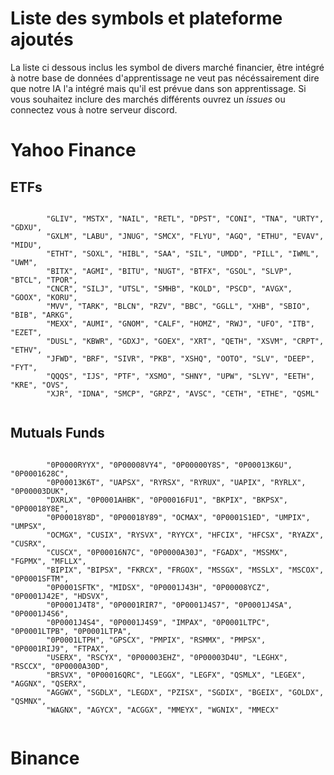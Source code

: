 # Liste des symbols et plateforme ajoutés
La liste ci dessous inclus les symbol de divers marché financier, être intégré à notre base de données d'apprentissage ne veut pas nécéssairement dire que notre IA l'a intégré mais qu'il est prévue dans son apprentissage.
Si vous souhaitez inclure des marchés différents ouvrez un *issues* ou connectez vous à notre serveur discord.

# Yahoo Finance
## ETFs
```

		"GLIV", "MSTX", "NAIL", "RETL", "DPST", "CONI", "TNA", "URTY", "GDXU",
        "GXLM", "LABU", "JNUG", "SMCX", "FLYU", "AGQ", "ETHU", "EVAV", "MIDU",
        "ETHT", "SOXL", "HIBL", "SAA", "SIL", "UMDD", "PILL", "IWML", "UWM",
        "BITX", "AGMI", "BITU", "NUGT", "BTFX", "GSOL", "SLVP", "BTCL", "TPOR",
        "CNCR", "SILJ", "UTSL", "SMHB", "KOLD", "PSCD", "AVGX", "GOOX", "KORU",
        "MVV", "TARK", "BLCN", "RZV", "BBC", "GGLL", "XHB", "SBIO", "BIB", "ARKG",
        "MEXX", "AUMI", "GNOM", "CALF", "HOMZ", "RWJ", "UFO", "ITB", "EZET",
        "DUSL", "KBWR", "GDXJ", "GOEX", "XRT", "QETH", "XSVM", "CRPT", "ETHV",
        "JFWD", "BRF", "SIVR", "PKB", "XSHQ", "OOTO", "SLV", "DEEP", "FYT",
        "QQQS", "IJS", "PTF", "XSMO", "SHNY", "UPW", "SLYV", "EETH", "KRE", "OVS",
        "XJR", "IDNA", "SMCP", "GRPZ", "AVSC", "CETH", "ETHE", "QSML"
		
```

## Mutuals Funds
```

		"0P0000RYYX", "0P00008VY4", "0P00000Y8S", "0P00013K6U", "0P0001628C",
        "0P00013K6T", "UAPSX", "RYRSX", "RYRUX", "UAPIX", "RYRLX", "0P00003DUK",
        "DXRLX", "0P0001AHBK", "0P00016FU1", "BKPIX", "BKPSX", "0P00018Y8E",
        "0P00018Y8D", "0P00018Y89", "OCMAX", "0P0001S1ED", "UMPIX", "UMPSX",
        "OCMGX", "CUSIX", "RYSVX", "RYYCX", "HFCIX", "HFCSX", "RYAZX", "CUSRX",
        "CUSCX", "0P00016N7C", "0P0000A30J", "FGADX", "MSSMX", "FGPMX", "MFLLX",
        "BIPIX", "BIPSX", "FKRCX", "FRGOX", "MSSGX", "MSSLX", "MSCOX", "0P0001SFTM",
        "0P0001SFTK", "MIDSX", "0P0001J43H", "0P00008YCZ", "0P0001J42E", "HDSVX",
        "0P0001J4T8", "0P0001RIR7", "0P0001J4S7", "0P0001J4SA", "0P0001J4S6",
        "0P0001J4S4", "0P0001J4S9", "IMPAX", "0P0001LTPC", "0P0001LTPB", "0P0001LTPA",
        "0P0001LTPH", "GPSCX", "PMPIX", "RSMMX", "PMPSX", "0P0001RIJ9", "FTPAX",
        "USERX", "RSCYX", "0P00003EHZ", "0P00003D4U", "LEGHX", "RSCCX", "0P0000A30D",
        "BRSVX", "0P00016QRC", "LEGGX", "LEGFX", "QSMLX", "LEGEX", "AGGNX", "QSERX",
        "AGGWX", "SGDLX", "LEGDX", "PZISX", "SGDIX", "BGEIX", "GOLDX", "QSMNX",
        "WAGNX", "AGYCX", "ACGGX", "MMEYX", "WGNIX", "MMECX"
		
```

# Binance